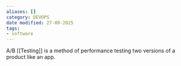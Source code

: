 ```yaml
---
aliases: []
category: DEVOPS
date modified: 27-09-2025
tags:
- software
---
```

A/B [[Testing]] is a method of performance testing two versions of a product like an app.